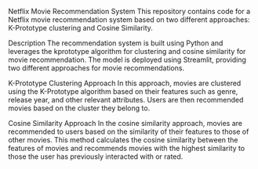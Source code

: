 Netflix Movie Recommendation System
This repository contains code for a Netflix movie recommendation system based on two different approaches: K-Prototype clustering and Cosine Similarity.

Description
The recommendation system is built using Python and leverages the kprototype algorithm for clustering and cosine similarity for movie recommendation. The model is deployed using Streamlit, providing two different approaches for movie recommendations.

K-Prototype Clustering Approach
In this approach, movies are clustered using the K-Prototype algorithm based on their features such as genre, release year, and other relevant attributes. Users are then recommended movies based on the cluster they belong to.

Cosine Similarity Approach
In the cosine similarity approach, movies are recommended to users based on the similarity of their features to those of other movies. This method calculates the cosine similarity between the features of movies and recommends movies with the highest similarity to those the user has previously interacted with or rated.
